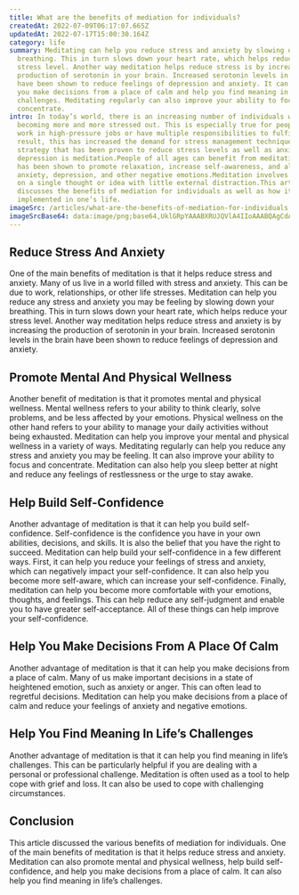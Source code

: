 ```yaml
---
title: What are the benefits of mediation for individuals?
createdAt: 2022-07-09T06:17:07.665Z
updatedAt: 2022-07-17T15:00:30.164Z
category: life
summary: Meditating can help you reduce stress and anxiety by slowing down your
  breathing. This in turn slows down your heart rate, which helps reduce your
  stress level. Another way meditation helps reduce stress is by increasing the
  production of serotonin in your brain. Increased serotonin levels in the brain
  have been shown to reduce feelings of depression and anxiety. It can also help
  you make decisions from a place of calm and help you find meaning in life’s
  challenges. Meditating regularly can also improve your ability to focus and
  concentrate.
intro: In today’s world, there is an increasing number of individuals who are
  becoming more and more stressed out. This is especially true for people who
  work in high-pressure jobs or have multiple responsibilities to fulfill. As a
  result, this has increased the demand for stress management techniques.One
  strategy that has been proven to reduce stress levels as well as anxiety and
  depression is meditation.People of all ages can benefit from meditation. It
  has been shown to promote relaxation, increase self-awareness, and alleviate
  anxiety, depression, and other negative emotions.Meditation involves focusing
  on a single thought or idea with little external distraction.This article
  discusses the benefits of mediation for individuals as well as how it can be
  implemented in one’s life.
imageSrc: /articles/what-are-the-benefits-of-mediation-for-individuals.png
imageSrcBase64: data:image/png;base64,UklGRpYAAABXRUJQVlA4IIoAAABQAgCdASoKAAoAAUAmJbACdAD1ezVvRRIYFQAA/q39I8/epn9oRCI+a+/M9oiKyNOVhqqAXerH+9n1FINTCWVIx5m7Pke0ObkK6/kjAwuYmgcr0dYYqR8XY3+73f810YOAj+A++uq9d5Af/R56bIfzH/5gP7/5VDer//q3rxUf6/mwvn7S/zQYAAA=
---
```


## Reduce Stress And Anxiety

One of the main benefits of meditation is that it helps reduce stress and anxiety. Many of us live in a world filled with stress and anxiety. This can be due to work, relationships, or other life stresses. Meditation can help you reduce any stress and anxiety you may be feeling by slowing down your breathing. This in turn slows down your heart rate, which helps reduce your stress level. Another way meditation helps reduce stress and anxiety is by increasing the production of serotonin in your brain. Increased serotonin levels in the brain have been shown to reduce feelings of depression and anxiety.

## Promote Mental And Physical Wellness

Another benefit of meditation is that it promotes mental and physical wellness. Mental wellness refers to your ability to think clearly, solve problems, and be less affected by your emotions. Physical wellness on the other hand refers to your ability to manage your daily activities without being exhausted. Meditation can help you improve your mental and physical wellness in a variety of ways. Meditating regularly can help you reduce any stress and anxiety you may be feeling. It can also improve your ability to focus and concentrate. Meditation can also help you sleep better at night and reduce any feelings of restlessness or the urge to stay awake.

## Help Build Self-Confidence

Another advantage of meditation is that it can help you build self-confidence. Self-confidence is the confidence you have in your own abilities, decisions, and skills. It is also the belief that you have the right to succeed. Meditation can help build your self-confidence in a few different ways. First, it can help you reduce your feelings of stress and anxiety, which can negatively impact your self-confidence. It can also help you become more self-aware, which can increase your self-confidence. Finally, meditation can help you become more comfortable with your emotions, thoughts, and feelings. This can help reduce any self-judgment and enable you to have greater self-acceptance. All of these things can help improve your self-confidence.

## Help You Make Decisions From A Place Of Calm

Another advantage of meditation is that it can help you make decisions from a place of calm. Many of us make important decisions in a state of heightened emotion, such as anxiety or anger. This can often lead to regretful decisions. Meditation can help you make decisions from a place of calm and reduce your feelings of anxiety and negative emotions.

## Help You Find Meaning In Life’s Challenges

Another advantage of meditation is that it can help you find meaning in life’s challenges. This can be particularly helpful if you are dealing with a personal or professional challenge. Meditation is often used as a tool to help cope with grief and loss. It can also be used to cope with challenging circumstances.

## Conclusion

This article discussed the various benefits of mediation for individuals. One of the main benefits of meditation is that it helps reduce stress and anxiety. Meditation can also promote mental and physical wellness, help build self-confidence, and help you make decisions from a place of calm. It can also help you find meaning in life’s challenges.
